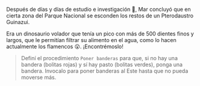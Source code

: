 <gs-attire attire-url="https://raw.githubusercontent.com/MumukiProject/mumuki-guia-gobstones-sierra-de-las-quijadas/master/assets/attires/config_1582128518422.json"></gs-attire>

Después de días y días de estudio e investigación :book:, Mar concluyó que en cierta zona del Parque Nacional se esconden los restos de un Pterodaustro Guinazui. 

Era un dinosaurio volador que tenía un pico con más de 500 dientes finos y largos, que le permitían filtrar su alimento en el agua, como lo hacen actualmente los flamencos :open_mouth:. ¡Encontrémoslo!

> Definí el procedimiento `Poner banderas` para que, si no hay una bandera (bolitas rojas) y sí hay pasto (bolitas verdes), ponga una bandera. Invocalo para poner banderas al Este hasta que no pueda moverse más.